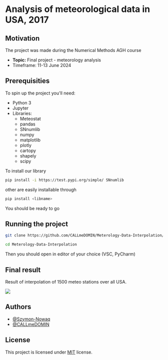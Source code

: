 # Analysis of meteorological data in USA, 2017

## Motivation

The project was made during the Numerical Methods AGH course

- **Topic:** Final project - meteorology analysis
- Timeframe: 11-13 June 2024

## Prerequisities

To spin up the project you'll need:

- Python 3
- Jupyter
- Libraries:
  - Meteostat
  - pandas
  - SNnumlib
  - numpy
  - matplotlib
  - plotly
  - cartopy
  - shapely
  - scipy

To install our library

```bash
pip install -i https://test.pypi.org/simple/ SNnumlib
```

other are easily installable through

```bash
pip install <libname>
```

You should be ready to go

## Running the project

```bash
git clone https://github.com/CALLmeDOMIN/Meterology-Data-Interpolation/

cd Meterology-Data-Interpolation
```

Then you should open in editor of your choice (VSC, PyCharm)

## Final result

Result of interpolation of 1500 meteo stations over all USA.

![](https://github.com/Szymon-Nowaq/Meterology-Data-Interpolation/blob/main/usa_interpolation.gif)

## Authors

- [@Szymon-Nowaq](https://github.com/Szymon-Nowaq)
- [@CALLmeDOMIN](https://github.com/CALLmeDOMIN)

## License

This project is licensed under [MIT](./LICENSE) license.
